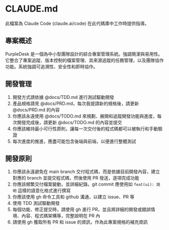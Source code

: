# CLAUDE.md

此檔案為 Claude Code (claude.ai/code) 在此代碼庫中工作時提供指導。

## 專案概述

PurpleDesk 是一個為中小型團隊設計的綜合專案管理系統。強調簡潔與易用性。它整合了專案追蹤、版本控制的檔案管理、具來源追蹤的任務管理，以及團隊協作功能。系統強調可追溯性、安全性和即時協作。

## 開發管理

1. 開發方式請依據 @docs/TDD.md 進行測試驅動開發
2. 產品規格請見 @docs/PRD.md，每次我提請新的規格後，請更新 @docs/PRD.md 的內容
3. 你應該永遠使用 @docs/TODO.md 來規劃、展開和追蹤開發功能與進度，每次開發完成後，請更新 @docs/TODO.md 的內容並提交
4. 你應該維持最小可行性原則，讓每一次交付後的程式碼都可以被執行和手動驗證
5. 每次進度的推進，應盡可能包含後端與前端，以便進行整體測試

## 開發原則

1. 你應該永遠避免在 main branch 交付程式碼，而是依據目前開發內容，建立對應的 branch 並提交程式碼，然後使用 PR 發送，逐項完成功能
2. 你應該頻繁交付檔案變動，並詳細紀錄。git commit 應使用如 `feat(ui): 說明` 這樣的語意化格式進行撰寫
4. 你應該使用 gh 命令工具和 github 溝通，以建立 issue、PR 等
5. 使用 TDD 測試驅動開發
6. 每個功能、修正提交時，請使用 gh 進行 PR，並且將詳細的開發或錯誤情境、內容、程式碼架構等，完整說明在 PR 內
7. 請使用 gh 獲取所有 PR 和 issue 的資訊，作為此專案規格的補充資訊
